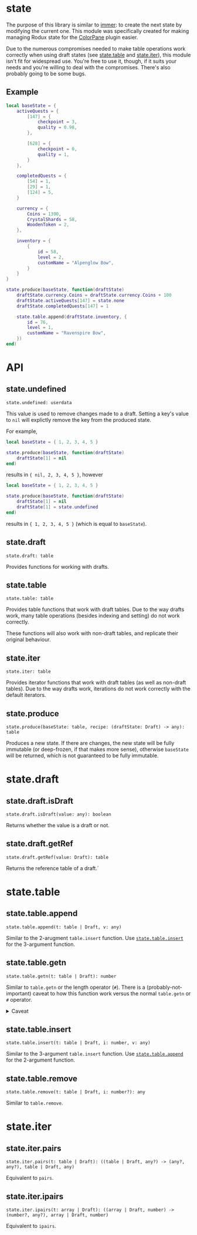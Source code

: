 # state

The purpose of this library is similar to [immer](https://github.com/immerjs/immer): to create the next state by modifying the current one. This module was specifically created for making managing Rodux state for the [ColorPane](https://github.com/Blupo/ColorPane) plugin easier.

Due to the numerous compromises needed to make table operations work correctly when using draft states (see [state.table](#statetable) and [state.iter](#stateiter)), this module isn't fit for widespread use. You're free to use it, though, if it suits your needs and you're willing to deal with the compromises. There's also probably going to be some bugs.

## Example

```lua
local baseState = {
    activeQuests = {
        [147] = {
            checkpoint = 3,
            quality = 0.98,
        },

        [628] = {
            checkpoint = 0,
            quality = 1,
        }
    },

    completedQuests = {
        [54] = 1,
        [29] = 1,
        [124] = 5,
    }

    currency = {
        Coins = 1390,
        CrystalShards = 58,
        WoodenToken = 2,
    },

    inventory = {
        {
            id = 58,
            level = 2,
            customName = "Alpenglow Bow",
        }
    }
}

state.produce(baseState, function(draftState)
    draftState.currency.Coins = draftState.currency.Coins + 100
    draftState.activeQuests[147] = state.none
    draftState.completedQuests[147] = 1

    state.table.append(draftState.inventory, {
        id = 76,
        level = 1,
        customName = "Ravenspire Bow",
    })
end)
```

# API

## state.undefined

```
state.undefined: userdata
```

This value is used to remove changes made to a draft. Setting a key's value to `nil` will explictly remove the key from the produced state.

For example,

```lua
local baseState = { 1, 2, 3, 4, 5 }

state.produce(baseState, function(draftState)
    draftState[1] = nil
end)
```

results in `{ nil, 2, 3, 4, 5 }`, however

```lua
local baseState = { 1, 2, 3, 4, 5 }

state.produce(baseState, function(draftState)
    draftState[1] = nil
    draftState[1] = state.undefined
end)
```

results in `{ 1, 2, 3, 4, 5 }` (which is equal to `baseState`).

## state.draft

```
state.draft: table
```

Provides functions for working with drafts.

## state.table

```
state.table: table
```

Provides table functions that work with draft tables. Due to the way drafts work, many table operations (besides indexing and setting) do not work correctly.

These functions will also work with non-draft tables, and replicate their original behaviour.

## state.iter

```
state.iter: table
```

Provides iterator functions that work with draft tables (as well as non-draft tables). Due to the way drafts work, iterations do not work correctly with the default iterators.

## state.produce

```
state.produce(baseState: table, recipe: (draftState: Draft) -> any): table
```

Produces a new state. If there are changes, the new state will be fully immutable (or deep-frozen, if that makes more sense), otherwise `baseState` will be returned, which is not guaranteed to be fully immutable.

# state.draft

## state.draft.isDraft

```
state.draft.isDraft(value: any): boolean
```

Returns whether the value is a draft or not.

## state.draft.getRef

```
state.draft.getRef(value: Draft): table
```

Returns the reference table of a draft.`

# state.table

## state.table.append

```
state.table.append(t: table | Draft, v: any)
```

Similar to the 2-arugment `table.insert` function. Use [`state.table.insert`](#statetableinsert) for the 3-argument function.

## state.table.getn

```
state.table.getn(t: table | Draft): number
```

Similar to `table.getn` or the length operator (`#`). There is a (probably-not-important) caveat to how this function work versus the normal `table.getn` or `#` operator.

<details>
<summary>Caveat</summary>

The length operator and `table.getn` have undefined behaviour for tables with holes, however `state.table.getn` will return the length of the table before the first hole.

This is similar to how the length would be calculated if you used `ipairs` to iterate over the list and returned the last index.

```
local t = { 1, 2, nil, 4 }

print(#t) --> 4, probably

state.produce(t, function(draftState))
    print(state.table.getn(draftState)) --> 2
end

print(state.table.getn(t)) --> 4 (t is not a draft table)
```

As such, this makes `state.table.insert`, `state.table.append`, and `state.table.remove` non-equivalent to their `table` counterparts.
</details>

## state.table.insert

```
state.table.insert(t: table | Draft, i: number, v: any)
```

Similar to the 3-argument `table.insert` function. Use [`state.table.append`](#statetableappend) for the 2-argument function.

## state.table.remove

```
state.table.remove(t: table | Draft, i: number?): any
```

Similar to `table.remove`.

# state.iter

## state.iter.pairs

```
state.iter.pairs(t: table | Draft): ((table | Draft, any?) -> (any?, any?), table | Draft, any)
```

Equivalent to `pairs`.

## state.iter.ipairs

```
state.iter.ipairs(t: array | Draft): ((array | Draft, number) -> (number?, any?), array | Draft, number)
```

Equivalent to `ipairs`.